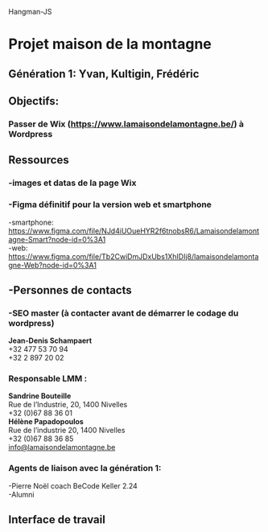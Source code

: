 Hangman-JS
# Projet maison de la montagne

## Génération 1: Yvan, Kultigin, Frédéric

## Objectifs: 
   ### Passer de Wix (https://www.lamaisondelamontagne.be/) à Wordpress
        

  ## Ressources
   ### -images et datas de la page Wix
   ###  -Figma définitif pour la version web et smartphone
   -smartphone: https://www.figma.com/file/NJd4iUOueHYR2f6tnobsR6/Lamaisondelamontagne-Smart?node-id=0%3A1  
   -web: https://www.figma.com/file/Tb2CwiDmJDxUbs1XhIDIj8/lamaisondelamontagne-Web?node-id=0%3A1

   ##  -Personnes de contacts
   ### -SEO master (à contacter avant de démarrer le codage du wordpress)
   **Jean-Denis Schampaert**  
   +32 477 53 70 94  
   +32 2 897 20 02 
   ### Responsable LMM :    
   **Sandrine Bouteille**  
   Rue de l’Industrie, 20, 1400 Nivelles    
   +32 (0)67 88 36 01  
    **Hélène Papadopoulos**   
   Rue de l’industrie 20, 1400 Nivelles  
   +32 (0)67 88 36 85  
   info@lamaisondelamontagne.be
   ### Agents de liaison avec la génération 1:
   -Pierre Noël coach BeCode Keller 2.24  
   -Alumni
   ## Interface de travail
